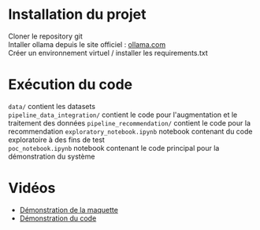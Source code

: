 # Installation du projet
Cloner le repository git  
Intaller ollama depuis le site officiel : [ollama.com](https://ollama.com/)   
Créer un environnement virtuel / installer les requirements.txt

# Exécution du code
`data/` contient les datasets  
`pipeline_data_integration/` contient le code pour l'augmentation et le traitement des données
`pipeline_recommendation/` contient le code pour la recommendation
`exploratory_notebook.ipynb` notebook contenant du code exploratoire à des fins de test  
`poc_notebook.ipynb` notebook contenant le code principal pour la démonstration du système

# Vidéos  
- [Démonstration de la maquette](https://youtu.be/LohProY0QKM)  
- [Démonstration du code](https://youtu.be/LohProY0QKM)
